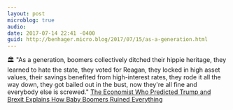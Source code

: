 ```yaml
---
layout: post
microblog: true
audio: 
date: 2017-07-14 22:41 -0400
guid: http://benhager.micro.blog/2017/07/15/as-a-generation.html
---
```

🏛 "As a generation, boomers collectively ditched their hippie heritage, they learned to hate the state, they voted for Reagan, they locked in high asset values, their savings benefited from high-interest rates, they rode it all the way down, they got bailed out in the bust, now they're all fine and everybody else is screwed." [The Economist Who Predicted Trump and Brexit Explains How Baby Boomers Ruined Everything](http://www.gq.com/story/mark-blyth-economics-interview)
